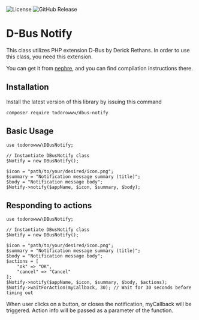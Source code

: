 ![License](https://img.shields.io/github/license/todorowww/dbus-notify.svg)
![GitHub Release](https://img.shields.io/github/release/todorowww/dbus-notify.svg)

D-Bus Notify
=================================

This class utilizes PHP extension D-Bus by Derick Rethans. In order to use this class, you need this extension.

You can get it from [nephre](https://github.com/nephre/php-dbus), and you can find compilation instructions there.

## Installation ##

Install the latest version of this library by issuing this command

	composer require todorowww/dbus-notify

## Basic Usage ##

	use todorowww\DBusNotify;
	
	// Instantiate DBusNotify class
	$Notify = new DBusNotify();
	
	$icon = "path/to/your/desired/icon.png";
	$summary = "Notification message summary (title)";
	$body = "Notification message body";
	$Notify->notify($appName, $icon, $summary, $body);
	
## Responding to actions ##

	use todorowww\DBusNotify;
	
	// Instantiate DBusNotify class
	$Notify = new DBusNotify();
	
	$icon = "path/to/your/desired/icon.png";
	$summary = "Notification message summary (title)";
	$body = "Notification message body";
	$actions = [
	    "ok" => "OK",
	    "cancel" => "Cancel"
	];
	$Notify->notify($appName, $icon, $summary, $body, $actions);
	$Notify->waitForAction(myCallback, 30); // Wait for 30 seconds before timing out

When user clicks on a button, or closes the notification, myCallback will be triggered. Action info will be passed as a parameter of the function.
